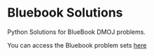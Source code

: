 # Bluebook Solutions

Python Solutions for BlueBook DMOJ problems.

You can access the Bluebook problem sets [here](https://dmoj.ca/problems/?category=46)
